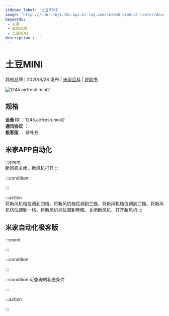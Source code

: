 ```yaml
---
sidebar_label: '土豆MINI'
image: 'https://cdn.cnbj1.fds.api.mi-img.com/iotweb-product-center/developer_1596436776317uMwwIMsb.png?GalaxyAccessKeyId=AKVGLQWBOVIRQ3XLEW&Expires=9223372036854775807&Signature=sKyd88tufJYyD6usoEoCh1nSJ9o='
keywords: 
 - 米家
 - 其他品牌
 - 土豆MINI
description : ''
---
```

# 土豆MINI

其他品牌 | 2020/8/28 发布 | [米家百科](https://home.mi.com/webapp/content/baike/product/index.html?model=1245.airfresh.mini2) | [说明书](https://home.mi.com/views/introduction.html?model=1245.airfresh.mini2&region=cn)

![1245.airfresh.mini2](https://cdn.cnbj1.fds.api.mi-img.com/iotweb-product-center/developer_1596436776317uMwwIMsb.png?GalaxyAccessKeyId=AKVGLQWBOVIRQ3XLEW&Expires=9223372036854775807&Signature=sKyd88tufJYyD6usoEoCh1nSJ9o=)

## 规格  
> 
**设备 ID** ：1245.airfresh.mini2  
**通讯协议** ：  
**极客版**  ： 待补充 


## 米家APP自动化  

:::event  
新风机关闭、新风机打开
:::

:::condition  

:::

:::action   
将新风机档位调到四档、将新风机档位调到三档、将新风机档位调到二档、将新风机档位调到一档、将新风机档位调到睡眠、关闭新风机、打开新风机
:::

## 米家自动化极客版  

:::event  

:::

:::condition  

:::

:::condition 可查询的状态条件  

:::

:::action  

:::

        
